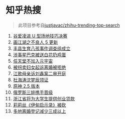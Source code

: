 # 知乎热搜

> 此项目参考自[justjavac/zhihu-trending-top-search](https://github.com/justjavac/zhihu-trending-top-search/blob/main/utils.ts)

<!-- BEGIN -->
  <!-- 最后更新时间:Thu Feb 17 2022 13:14:18 GMT+0000 (Coordinated Universal Time) -->
  1. [谷爱凌进 U 型场地技巧决赛](https://www.zhihu.com/search?q=谷爱凌)
1. [画江湖之不良人 5 更新](https://www.zhihu.com/search?q=不良人)
1. [丰县生育八孩事件调查组成立](https://www.zhihu.com/search?q=丰县八孩调查组)
1. [涉事星巴克被送白花扔鸡蛋](https://www.zhihu.com/search?q=星巴克)
1. [任天堂不加入元宇宙](https://www.zhihu.com/search?q=任天堂)
1. [被拐卖妇女起诉离婚被拒绝](https://www.zhihu.com/search?q=被拐卖妇女)
1. [江歌母亲诉刘鑫案二审开庭](https://www.zhihu.com/search?q=江歌案)
1. [杜海涛沈梦辰领证](https://www.zhihu.com/search?q=杜海涛沈梦辰领证)
1. [原神 2.5 版本](https://www.zhihu.com/search?q=原神)
1. [俄罗斯三娃携手晋级](https://www.zhihu.com/search?q=花滑女单短节目)
1. [浙江省将为大学生提供创业贷款](https://www.zhihu.com/search?q=浙江省创业贷款)
1. [莉莉丝《伊甸启示录》被砍](https://www.zhihu.com/search?q=伊甸启示录)
1. [多地离婚登记减少三成以上](https://www.zhihu.com/search?q=离婚登记减少)
  <!-- END -->